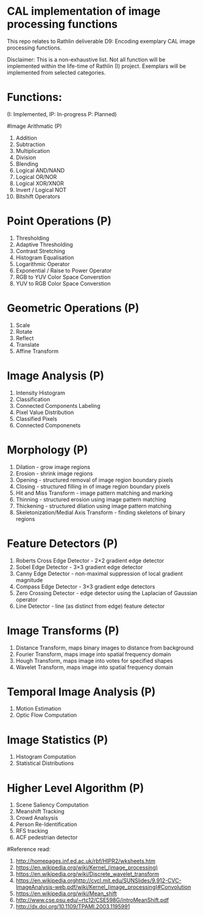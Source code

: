 # CAL implementation of image processing functions
This repo relates to Rathlin deliverable D9: Encoding exemplary CAL image processing functions.

Disclaimer: This is a non-exhaustive list. Not all function will be implemented within the life-time of Rathlin (I) project. Exemplars will be implemented from selected categories. 

# Functions:
(I: Implemented, IP: In-progress  P: Planned)

#Image Arithmatic (P)
1. Addition
2. Subtraction
3. Multiplication
4. Division
5. Blending
6. Logical AND/NAND
7. Logical OR/NOR
8. Logical XOR/XNOR
9. Invert / Logical NOT
10. Bitshift Operators

# Point Operations (P)
1. Thresholding
2. Adaptive Thresholding
3. Contrast Stretching
4. Histogram Equalisation
5. Logarithmic Operator
6. Exponential / Raise to Power Operator
7. RGB to YUV Color Space Converstion
8. YUV to RGB Color Space Converstion

# Geometric Operations (P)
1. Scale
2. Rotate
3. Reflect
4. Translate
5. Affine Transform

# Image Analysis (P)
1. Intensity Histogram
2. Classification
3. Connected Components Labeling 
4. Pixel Value Distribution
5. Classified Pixels
6. Connected Componenets

# Morphology (P)
1. Dilation - grow image regions
2. Erosion - shrink image regions
3. Opening - structured removal of image region boundary pixels
4. Closing - structured filling in of image region boundary pixels
5. Hit and Miss Transform - image pattern matching and marking
6. Thinning - structured erosion using image pattern matching
7. Thickening - structured dilation using image pattern matching
8. Skeletonization/Medial Axis Transform - finding skeletons of binary regions

# Feature Detectors (P)
1. Roberts Cross Edge Detector - 2×2 gradient edge detector
2. Sobel Edge Detector - 3×3 gradient edge detector
3. Canny Edge Detector - non-maximal suppression of local gradient magnitude
4. Compass Edge Detector - 3×3 gradient edge detectors
5. Zero Crossing Detector - edge detector using the Laplacian of Gaussian operator
6. Line Detector - line (as distinct from edge) feature detector

# Image Transforms (P)
1. Distance Transform, maps binary images to distance from background
2. Fourier Transform, maps image into spatial frequency domain
3. Hough Transform, maps image into votes for specified shapes
4. Wavelet Transform, maps image into spatial frequency domain

# Temporal Image Analysis (P)
1. Motion Estimation
2. Optic Flow Computation

# Image Statistics (P)
1. Histogram Computation
2. Statistical Distributions

# Higher Level Algorithm (P)
1. Scene Saliency Computation
2. Meanshift Tracking
3. Crowd Analsysis
4. Person Re-Identification
5. RFS tracking  
6. ACF pedestrian detector


#Reference read: 
1. http://homepages.inf.ed.ac.uk/rbf/HIPR2/wksheets.htm
2. https://en.wikipedia.org/wiki/Kernel_(image_processing)
3. https://en.wikipedia.org/wiki/Discrete_wavelet_transform
4. https://en.wikipedia.orghttp://cvcl.mit.edu/SUNSlides/9.912-CVC-ImageAnalysis-web.pdf/wiki/Kernel_(image_processing)#Convolution
5. https://en.wikipedia.org/wiki/Mean_shift
6. http://www.cse.psu.edu/~rtc12/CSE598G/introMeanShift.pdf
7. http://dx.doi.org/10.1109/TPAMI.2003.1195991
